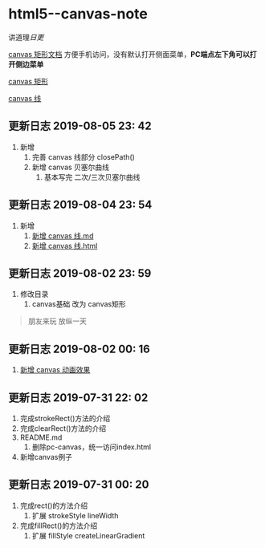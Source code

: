 # html5--canvas-note

讲道理*日更*

[canvas 矩形文档](https://steventang1994.github.io/html5--canvas-note/) 方便手机访问，没有默认打开侧面菜单，**PC端点左下角可以打开侧边菜单**

[canvas 矩形](https://github.com/StevenTang1994/html5--canvas-note/blob/master/canvas%E7%9F%A9%E5%BD%A2.md)

[canvas 线](https://github.com/StevenTang1994/html5--canvas-note/blob/master/canvas%E7%BA%BF.md)
              

## 更新日志 2019-08-05 23: 42
1. 新增
    1. 完善 canvas 线部分 closePath()
    2. 新增 canvas 贝塞尔曲线
        1. 基本写完 二次/三次贝塞尔曲线

## 更新日志 2019-08-04 23: 54
1. 新增
    1. [新增 canvas 线.md](https://github.com/StevenTang1994/html5--canvas-note/blob/master/canvas%E7%BA%BF.md)
    2. [新增 canvas 线.html](https://github.com/StevenTang1994/html5--canvas-note/blob/master/canvas%E7%BA%BF.html)

## 更新日志 2019-08-02 23: 59
1. 修改目录
    1. canvas基础 改为 canvas矩形

>  朋友来玩 放纵一天

## 更新日志 2019-08-02 00: 16
1. [新增 canvas 动画效果](http://htmlpreview.github.io/?https://github.com/StevenTang1994/html5--canvas-note/blob/master/canvas%E4%BE%8B%E5%AD%90.html)
 
## 更新日志 2019-07-31 22: 02

1. 完成strokeRect()方法的介绍
2. 完成clearRect()方法的介绍
3. README.md
    1. 删除pc-canvas，统一访问index.html
4. 新增canvas例子

## 更新日志 2019-07-31 00: 20

1. 完成rect()的方法介绍
    1. 扩展 strokeStyle lineWidth
2. 完成fillRect()的方法介绍
    1.  扩展 fillStyle createLinearGradient
